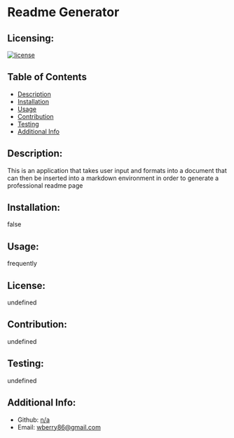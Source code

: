 # Readme Generator

  ## Licensing:
  [![license](https://img.shields.io/badge/license-undefined-blue)](https://shields.io)
  ## Table of Contents 
  - [Description](#description)
  - [Installation](#installation)
  - [Usage](#usage)
  - [Contribution](#contribution)
  - [Testing](#testing)
  - [Additional Info](#additional-info)
  ## Description:
  This is an application that takes user input and formats into a document that can then be inserted into a markdown environment in order to generate a professional readme page
  ## Installation:
  false
  ## Usage:
  frequently
  ## License:
  undefined
  ## Contribution:
  undefined
  ## Testing:
  undefined
  ## Additional Info:
  - Github: [n/a](https://github.com/n/a)
  - Email: wberry86@gmail.com

